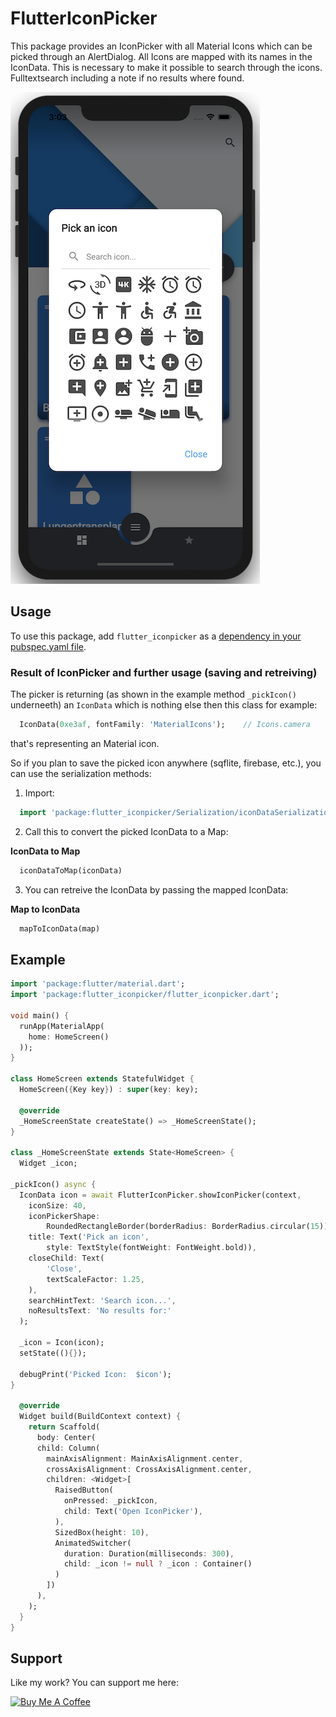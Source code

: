 # FlutterIconPicker

This package provides an IconPicker with all Material Icons which can be picked through an AlertDialog. All Icons are mapped with its names in the IconData. This is necessary to make it possible to search through the icons. Fulltextsearch including a note if no results where found.

![IconPicker](https://github.com/Ahmadre/FlutterIconPicker/blob/master/assets/FlutterIconPicker.png)

## Usage

To use this package, add ```flutter_iconpicker``` as a [dependency in your pubspec.yaml file](https://flutter.io/platform-plugins/).

### Result of IconPicker and further usage (saving and retreiving)

The picker is returning (as shown in the example method ```_pickIcon()``` underneeth) an ```IconData``` which is nothing else then this class for example: 
```dart
  IconData(0xe3af, fontFamily: 'MaterialIcons');    // Icons.camera
``` 
that's representing an Material icon. 

So if you plan to save the picked icon anywhere (sqflite, firebase, etc.), you can use the serialization methods:

1. Import: 
```dart
  import 'package:flutter_iconpicker/Serialization/iconDataSerialization.dart';
```

2. Call this to convert the picked IconData to a Map:

__IconData to Map__
```dart
  iconDataToMap(iconData)
```

3. You can retreive the IconData by passing the mapped IconData:

__Map to IconData__
```dart
  mapToIconData(map)
```

## Example

```dart
import 'package:flutter/material.dart';
import 'package:flutter_iconpicker/flutter_iconpicker.dart';

void main() {
  runApp(MaterialApp(
    home: HomeScreen()
  ));
}

class HomeScreen extends StatefulWidget {
  HomeScreen({Key key}) : super(key: key);

  @override
  _HomeScreenState createState() => _HomeScreenState();
}

class _HomeScreenState extends State<HomeScreen> {
  Widget _icon;
  
_pickIcon() async {
  IconData icon = await FlutterIconPicker.showIconPicker(context,
    iconSize: 40,
    iconPickerShape:
        RoundedRectangleBorder(borderRadius: BorderRadius.circular(15)),
    title: Text('Pick an icon',
        style: TextStyle(fontWeight: FontWeight.bold)),
    closeChild: Text(
        'Close',
        textScaleFactor: 1.25,
    ),
    searchHintText: 'Search icon...',
    noResultsText: 'No results for:'
  );
  
  _icon = Icon(icon);
  setState((){});
  
  debugPrint('Picked Icon:  $icon');
}
  
  @override
  Widget build(BuildContext context) {
    return Scaffold(
      body: Center(
      child: Column(
        mainAxisAlignment: MainAxisAlignment.center,
        crossAxisAlignment: CrossAxisAlignment.center,
        children: <Widget>[
          RaisedButton(
            onPressed: _pickIcon,
            child: Text('Open IconPicker'),
          ),
          SizedBox(height: 10),
          AnimatedSwitcher(
            duration: Duration(milliseconds: 300),
            child: _icon != null ? _icon : Container()
          )
        ])
      ),
    );
  }
}
```

## Support
Like my work? You can support me here:

<a href="https://www.buymeacoffee.com/wyXvWnH" target="_blank"><img src="https://cdn.buymeacoffee.com/buttons/lato-white.png" alt="Buy Me A Coffee" height="51px" width="100px"></a>
